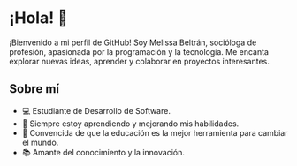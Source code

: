 # ¡Hola! 👋

¡Bienvenido a mi perfil de GitHub! Soy Melissa Beltrán, socióloga de profesión, apasionada por la programación y la tecnología. Me encanta explorar nuevas ideas, aprender y colaborar en proyectos interesantes.

## Sobre mí

- 💻 Estudiante de Desarrollo de Software.
- 🌱 Siempre estoy aprendiendo y mejorando mis habilidades.
- 🚀 Convencida de que la educación es la mejor herramienta para cambiar el mundo.
- 📚 Amante del conocimiento y la innovación.


